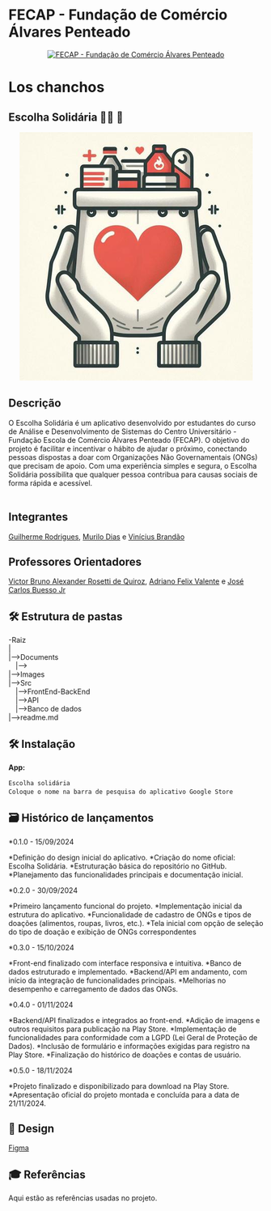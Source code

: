 # FECAP - Fundação de Comércio Álvares Penteado

<p align="center">
<a href= "https://www.fecap.br/"><img src="https://encrypted-tbn0.gstatic.com/images?q=tbn:ANd9GcRhZPrRa89Kma0ZZogxm0pi-tCn_TLKeHGVxywp-LXAFGR3B1DPouAJYHgKZGV0XTEf4AE&usqp=CAU" alt="FECAP - Fundação de Comércio Álvares Penteado" border="0"></a>
</p>

# Los chanchos
## Escolha Solidária 💊👕 🍎 
<p align="center">
<img src="https://github.com/2024-2-NADS3/Projeto2/blob/main/Documents/Entrega%203/Icone.jpeg"></a>

## Descrição
<p aling = "center">
O Escolha Solidária é um aplicativo desenvolvido por estudantes do curso de Análise e Desenvolvimento de Sistemas do Centro Universitário - Fundação Escola de Comércio Álvares Penteado (FECAP). O objetivo do projeto é facilitar e incentivar o hábito de ajudar o próximo, conectando pessoas dispostas a doar com Organizações Não Governamentais (ONGs) que precisam de apoio. Com uma experiência simples e segura, o Escolha Solidária possibilita que qualquer pessoa contribua para causas sociais de forma rápida e acessível.
  <br><br>


## Integrantes

<a href="https://www.linkedin.com/in/guilherme-rodrigues-7468211b7/">Guilherme Rodrigues</a>, <a href="https://www.linkedin.com/in/murilo-dias-32b13a327/">Murilo Dias</a> e <a href="https://www.linkedin.com/in/vinícius-brandão-3846141bb/">Vinícius Brandão</a>

## Professores Orientadores
<a href="https://www.linkedin.com/in/victorbarq/">Victor Bruno Alexander Rosetti de Quiroz</a>, <a href="https://www.linkedin.com/in/adriano-valente-534576135/">Adriano Felix Valente</a> e <a href="https://www.linkedin.com/in/jbuesso/">José Carlos Buesso Jr</a>

## 🛠 Estrutura de pastas

-Raiz<br>
|<br>
|-->Documents<br>
  &emsp;|--><br>
|-->Images<br>
|-->Src<br>
  &emsp;|-->FrontEnd-BackEnd<br>
  &emsp;|-->API<br>
  &emsp;|-->Banco de dados<br>
|-->readme.md<br>


## 🛠 Instalação


<b>App:</b>

```sh
Escolha solidária
Coloque o nome na barra de pesquisa do aplicativo Google Store
```

## 🗃 Histórico de lançamentos

 *0.1.0 - 15/09/2024

*Definição do design inicial do aplicativo.
*Criação do nome oficial: Escolha Solidária.
*Estruturação básica do repositório no GitHub.
*Planejamento das funcionalidades principais e documentação inicial.

 *0.2.0 - 30/09/2024

*Primeiro lançamento funcional do projeto.
*Implementação inicial da estrutura do aplicativo.
*Funcionalidade de cadastro de ONGs e tipos de doações (alimentos, roupas, livros, etc.).
*Tela inicial com opção de seleção do tipo de doação e exibição de ONGs correspondentes

 *0.3.0 - 15/10/2024

*Front-end finalizado com interface responsiva e intuitiva.
*Banco de dados estruturado e implementado.
*Backend/API em andamento, com início da integração de funcionalidades principais.
*Melhorias no desempenho e carregamento de dados das ONGs.

 *0.4.0 - 01/11/2024

*Backend/API finalizados e integrados ao front-end.
*Adição de imagens e outros requisitos para publicação na Play Store.
*Implementação de funcionalidades para conformidade com a LGPD (Lei Geral de Proteção de Dados).
*Inclusão de formulário e informações exigidas para registro na Play Store.
*Finalização do histórico de doações e contas de usuário.

 *0.5.0 - 18/11/2024

*Projeto finalizado e disponibilizado para download na Play Store.
*Apresentação oficial do projeto montada e concluída para a data de 21/11/2024.


## 🎨 Design

 <a href="https://www.figma.com/design/P3df5yE6b7cFWiy9RPRXfB/Untitled?node-id=0-1&node-type=canvas&t=Y5n7rD7uuzvtS4w3-0">Figma</a>


## 🎓 Referências

Aqui estão as referências usadas no projeto.
